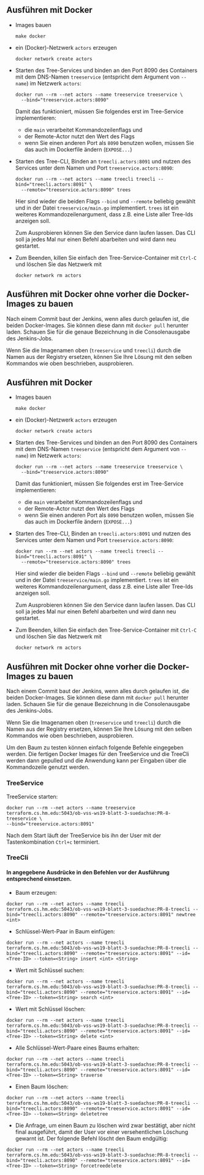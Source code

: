 ## Ausführen mit Docker

-   Images bauen

    ```
    make docker
    ```

-   ein (Docker)-Netzwerk `actors` erzeugen

    ```
    docker network create actors
    ```

-   Starten des Tree-Services und binden an den Port 8090 des Containers mit dem DNS-Namen
    `treeservice` (entspricht dem Argument von `--name`) im Netzwerk `actors`:

    ```
    docker run --rm --net actors --name treeservice treeservice \
      --bind="treeservice.actors:8090"
    ```

    Damit das funktioniert, müssen Sie folgendes erst im Tree-Service implementieren:

    -   die `main` verarbeitet Kommandozeilenflags und
    -   der Remote-Actor nutzt den Wert des Flags
    -   wenn Sie einen anderen Port als `8090` benutzen wollen,
        müssen Sie das auch im Dockerfile ändern (`EXPOSE...`)

-   Starten des Tree-CLI, Binden an `treecli.actors:8091` und nutzen des Services unter
    dem Namen und Port `treeservice.actors:8090`:

    ```
    docker run --rm --net actors --name treecli treecli --bind="treecli.actors:8091" \
      --remote="treeservice.actors:8090" trees
    ```

    Hier sind wieder die beiden Flags `--bind` und `--remote` beliebig gewählt und
    in der Datei `treeservice/main.go` implementiert. `trees` ist ein weiteres
    Kommandozeilenargument, dass z.B. eine Liste aller Tree-Ids anzeigen soll.

    Zum Ausprobieren können Sie den Service dann laufen lassen. Das CLI soll ja jedes
    Mal nur einen Befehl abarbeiten und wird dann neu gestartet.

-   Zum Beenden, killen Sie einfach den Tree-Service-Container mit `Ctrl-C` und löschen
    Sie das Netzwerk mit

    ```
    docker network rm actors
    ```

## Ausführen mit Docker ohne vorher die Docker-Images zu bauen

Nach einem Commit baut der Jenkins, wenn alles durch gelaufen ist, die beiden
Docker-Images. Sie können diese dann mit `docker pull` herunter laden. Schauen Sie für die
genaue Bezeichnung in die Consolenausgabe des Jenkins-Jobs.

Wenn Sie die Imagenamen oben (`treeservice` und `treecli`) durch die Namen aus der
Registry ersetzen, können Sie Ihre Lösung mit den selben Kommandos wie oben beschrieben,
ausprobieren.

## Ausführen mit Docker

-   Images bauen

    ```
    make docker
    ```

-   ein (Docker)-Netzwerk `actors` erzeugen

    ```
    docker network create actors
    ```

-   Starten des Tree-Services und binden an den Port 8090 des Containers mit dem DNS-Namen
    `treeservice` (entspricht dem Argument von `--name`) im Netzwerk `actors`:

    ```
    docker run --rm --net actors --name treeservice treeservice \
      --bind="treeservice.actors:8090"
    ```

    Damit das funktioniert, müssen Sie folgendes erst im Tree-Service implementieren:

    -   die `main` verarbeitet Kommandozeilenflags und
    -   der Remote-Actor nutzt den Wert des Flags
    -   wenn Sie einen anderen Port als `8090` benutzen wollen,
        müssen Sie das auch im Dockerfile ändern (`EXPOSE...`)

-   Starten des Tree-CLI, Binden an `treecli.actors:8091` und nutzen des Services unter
    dem Namen und Port `treeservice.actors:8090`:

    ```
    docker run --rm --net actors --name treecli treecli --bind="treecli.actors:8091" \
      --remote="treeservice.actors:8090" trees
    ```

    Hier sind wieder die beiden Flags `--bind` und `--remote` beliebig gewählt und
    in der Datei `treeservice/main.go` implementiert. `trees` ist ein weiteres
    Kommandozeilenargument, dass z.B. eine Liste aller Tree-Ids anzeigen soll.

    Zum Ausprobieren können Sie den Service dann laufen lassen. Das CLI soll ja jedes
    Mal nur einen Befehl abarbeiten und wird dann neu gestartet.

-   Zum Beenden, killen Sie einfach den Tree-Service-Container mit `Ctrl-C` und löschen
    Sie das Netzwerk mit

    ```
    docker network rm actors
    ```

## Ausführen mit Docker ohne vorher die Docker-Images zu bauen

Nach einem Commit baut der Jenkins, wenn alles durch gelaufen ist, die beiden
Docker-Images. Sie können diese dann mit `docker pull` herunter laden. Schauen Sie für die
genaue Bezeichnung in die Consolenausgabe des Jenkins-Jobs.

Wenn Sie die Imagenamen oben (`treeservice` und `treecli`) durch die Namen aus der
Registry ersetzen, können Sie Ihre Lösung mit den selben Kommandos wie oben beschrieben,
ausprobieren.

Um den Baum zu testen können einfach folgende Befehle eingegeben werden. Die fertigen Docker Images
für den TreeService und die TreeCli werden dann gepulled und die Anwendung kann per Eingaben über die
Kommandozeile genutzt werden.

### TreeService

TreeService starten:

```
docker run --rm --net actors --name treeservice terraform.cs.hm.edu:5043/ob-vss-ws19-blatt-3-suedachse:PR-8-treeservice \
--bind="treeservice.actors:8091"
```

Nach dem Start läuft der TreeService bis ihn der User mit der Tastenkombination ```Ctrl+c``` terminiert.

### TreeCli

####  In <Klammern> angegebene Ausdrücke in den Befehlen vor der Ausführung entsprechend einsetzen. 

* Baum erzeugen:

```
docker run --rm --net actors --name treecli terraform.cs.hm.edu:5043/ob-vss-ws19-blatt-3-suedachse:PR-8-treecli --bind="treecli.actors:8090" --remote="treeservice.actors:8091" newtree <int>
```

* Schlüssel-Wert-Paar in Baum einfügen:

```
docker run --rm --net actors --name treecli terraform.cs.hm.edu:5043/ob-vss-ws19-blatt-3-suedachse:PR-8-treecli --bind="treecli.actors:8090" --remote="treeservice.actors:8091" --id=<Tree-ID> --token=<String> insert <int> <String>
``` 

* Wert mit Schlüssel suchen:

```
docker run --rm --net actors --name treecli terraform.cs.hm.edu:5043/ob-vss-ws19-blatt-3-suedachse:PR-8-treecli --bind="treecli.actors:8090" --remote="treeservice.actors:8091" --id=<Tree-ID> --token=<String> search <int>
``` 

* Wert mit Schlüssel löschen:

```
docker run --rm --net actors --name treecli terraform.cs.hm.edu:5043/ob-vss-ws19-blatt-3-suedachse:PR-8-treecli --bind="treecli.actors:8090" --remote="treeservice.actors:8091" --id=<Tree-ID> --token=<String> delete <int>
``` 

* Alle Schlüssel-Wert-Paare eines Baums erhalten:

```
docker run --rm --net actors --name treecli terraform.cs.hm.edu:5043/ob-vss-ws19-blatt-3-suedachse:PR-8-treecli --bind="treecli.actors:8090" --remote="treeservice.actors:8091" --id=<Tree-ID> --token=<String> traverse
``` 

* Einen Baum löschen:

```
docker run --rm --net actors --name treecli terraform.cs.hm.edu:5043/ob-vss-ws19-blatt-3-suedachse:PR-8-treecli --bind="treecli.actors:8090" --remote="treeservice.actors:8091" --id=<Tree-ID> --token=<String> deletetree
``` 

* Die Anfrage, um einen Baum zu löschen wird zwar bestätigt, aber nicht final ausgeführt, damit der User vor einer versehentlichen Löschung gewarnt ist. Der folgende Befehl löscht den Baum endgültig:

```
docker run --rm --net actors --name treecli terraform.cs.hm.edu:5043/ob-vss-ws19-blatt-3-suedachse:PR-8-treecli --bind="treecli.actors:8090" --remote="treeservice.actors:8091" --id=<Tree-ID> --token=<String> forcetreedelete
``` 
